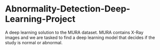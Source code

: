# Abnormality-Detection-Deep-Learning-Project
A deep learning solution to the MURA dataset. MURA contains X-Ray images and we are tasked to find a deep learning model that decides if the study is normal or abnormal.
